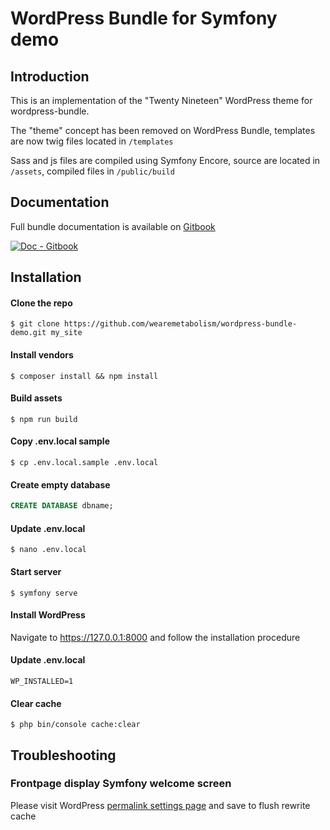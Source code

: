 # WordPress Bundle for Symfony demo

## Introduction

This is an implementation of the "Twenty Nineteen" WordPress theme for wordpress-bundle.

The "theme" concept has been removed on WordPress Bundle, templates are now twig files located in `/templates`

Sass and js files are compiled using Symfony Encore, source are located in `/assets`, compiled files in `/public/build`

## Documentation

Full bundle documentation is available on [Gitbook](https://metabolism.gitbook.io/symfony-wordpress-bundle/)

[![Doc - Gitbook](https://img.shields.io/badge/Doc-Gitbook-346ddb?style=for-the-badge&logo=gitbook&logoColor=fff)](https://metabolism.gitbook.io/symfony-wordpress-bundle/)


## Installation

#### Clone the repo

```shell
$ git clone https://github.com/wearemetabolism/wordpress-bundle-demo.git my_site
```

#### Install vendors

```shell
$ composer install && npm install
```

#### Build assets

```shell
$ npm run build
```

#### Copy .env.local sample

```shell
$ cp .env.local.sample .env.local
```

#### Create empty database

```sql
CREATE DATABASE dbname;
```

#### Update .env.local

```shell
$ nano .env.local
```

#### Start server

```shell
$ symfony serve
```

#### Install WordPress

Navigate to https://127.0.0.1:8000 and follow the installation procedure

#### Update .env.local

```dotenv
WP_INSTALLED=1
```

#### Clear cache

```shell
$ php bin/console cache:clear
```

## Troubleshooting

### Frontpage display Symfony welcome screen

Please visit WordPress [permalink settings page](https://127.0.0.1:8000/edition/wp-admin/options-permalink.php) and save to flush rewrite cache
